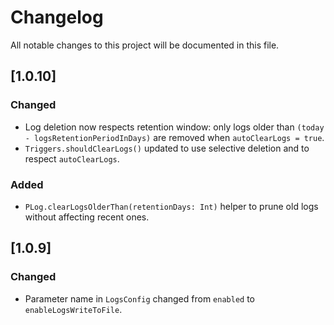 # Changelog

All notable changes to this project will be documented in this file.

## [1.0.10]
### Changed
- Log deletion now respects retention window: only logs older than `(today - logsRetentionPeriodInDays)` are removed when `autoClearLogs = true`.
- `Triggers.shouldClearLogs()` updated to use selective deletion and to respect `autoClearLogs`.

### Added
- `PLog.clearLogsOlderThan(retentionDays: Int)` helper to prune old logs without affecting recent ones.

## [1.0.9]
### Changed
- Parameter name in `LogsConfig` changed from `enabled` to `enableLogsWriteToFile`.


